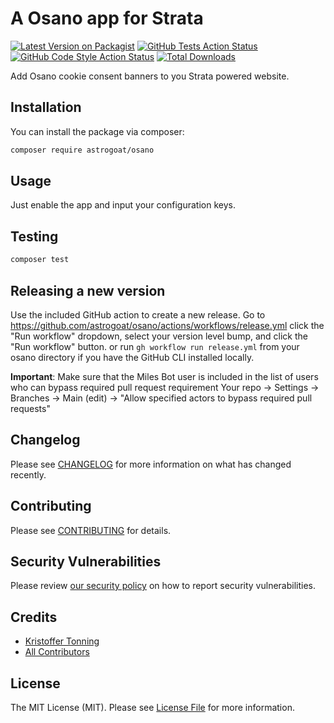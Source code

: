 # A Osano app for Strata

[![Latest Version on Packagist](https://img.shields.io/packagist/v/astrogoat/osano.svg?style=flat-square)](https://packagist.org/packages/astrogoat/osano)
[![GitHub Tests Action Status](https://img.shields.io/github/workflow/status/astrogoat/osano/run-tests?label=tests)](https://github.com/astrogoat/osano/actions?query=workflow%3Arun-tests+branch%3Amain)
[![GitHub Code Style Action Status](https://img.shields.io/github/workflow/status/astrogoat/osano/Check%20&%20fix%20styling?label=code%20style)](https://github.com/astrogoat/osano/actions?query=workflow%3A"Check+%26+fix+styling"+branch%3Amain)
[![Total Downloads](https://img.shields.io/packagist/dt/astrogoat/osano.svg?style=flat-square)](https://packagist.org/packages/astrogoat/osano)

Add Osano cookie consent banners to you Strata powered website.

## Installation

You can install the package via composer:

```bash
composer require astrogoat/osano
```

## Usage

Just enable the app and input your configuration keys.

## Testing

```bash
composer test
```

## Releasing a new version

Use the included GitHub action to create a new release.
Go to https://github.com/astrogoat/osano/actions/workflows/release.yml click the "Run workflow" dropdown, select your version level bump, and click the "Run workflow" button.
or run `gh workflow run release.yml` from your osano directory if you have the GitHub CLI installed locally.

**Important**: Make sure that the Miles Bot user is included in the list of users who can bypass required pull request requirement
Your repo -> Settings -> Branches -> Main (edit) -> "Allow specified actors to bypass required pull requests"


## Changelog

Please see [CHANGELOG](CHANGELOG.md) for more information on what has changed recently.


## Contributing

Please see [CONTRIBUTING](.github/CONTRIBUTING.md) for details.


## Security Vulnerabilities

Please review [our security policy](../../security/policy) on how to report security vulnerabilities.


## Credits

- [Kristoffer Tonning](https://github.com/tonning)
- [All Contributors](../../contributors)

## License

The MIT License (MIT). Please see [License File](LICENSE.md) for more information.
